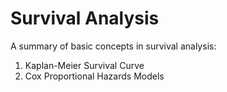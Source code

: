 Survival Analysis
=================
A summary of basic concepts in survival analysis:
1. Kaplan-Meier Survival Curve
2. Cox Proportional Hazards Models